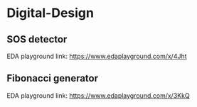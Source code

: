 # Digital-Design

## SOS detector

EDA playground link: https://www.edaplayground.com/x/4Jht


## Fibonacci generator

EDA playground link: https://www.edaplayground.com/x/3KkQ
